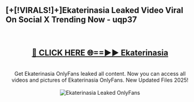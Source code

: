 <h2>[+[!VIRALS!]+]Ekaterinasia Leaked Video Viral On Social X Trending Now - uqp37</h2>
<br>
<div align="center">
<h2><a href="https://libra.edu.pl?Ekaterinasia" rel="nofollow">🔴 CLICK HERE 🌐==►► Ekaterinasia</a></h2>
<br>
Get Ekaterinasia OnlyFans leaked all content. Now you can access all videos and pictures of Ekaterinasia OnlyFans. New Updated Files 2025!
<br>
<br>
<a href="https://libra.edu.pl?Ekaterinasia" rel="nofollow" data-target="animated-image.originalLink"><img src="https://i.ibb.co.com/WyWwxjT/player-gif2.gif" alt="Ekaterinasia Leaked OnlyFans" style="max-width: 100%; display: inline-block;" data-target="animated-image.originalImage"></a>
</div>
<br>
